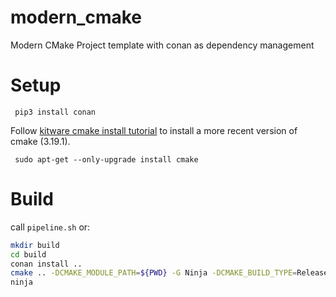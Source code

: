 # modern_cmake
Modern CMake Project template with conan as dependency management

# Setup

     pip3 install conan

Follow [kitware cmake install tutorial](https://apt.kitware.com/) to install a more recent version of cmake (3.19.1).

     sudo apt-get --only-upgrade install cmake

# Build
call `pipeline.sh` or:
```bash
mkdir build
cd build
conan install ..
cmake .. -DCMAKE_MODULE_PATH=${PWD} -G Ninja -DCMAKE_BUILD_TYPE=Release
ninja
